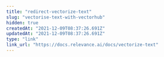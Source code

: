 ```yaml
---
title: "redirect-vectorize-text"
slug: "vectorise-text-with-vectorhub"
hidden: true
createdAt: "2021-12-09T08:37:26.691Z"
updatedAt: "2021-12-09T08:37:26.691Z"
type: "link"
link_url: "https://docs.relevance.ai/docs/vectorize-text"
---
```


